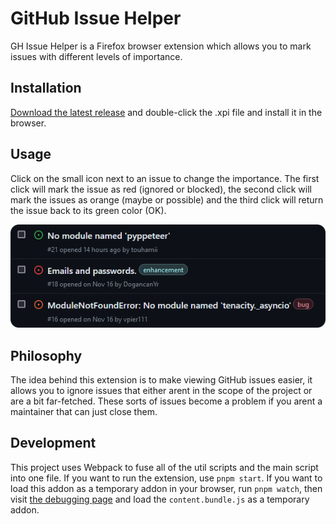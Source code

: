 # GitHub Issue Helper

GH Issue Helper is a Firefox browser extension which allows you to mark issues with different levels of importance.

## Installation
[Download the latest release](https://github.com/qtchaos/gh-issue-helper/releases) and double-click the .xpi file and install it in the browser.

## Usage
Click on the small icon next to an issue to change the importance. The first click will mark the issue as red (ignored or blocked), the second click will mark the issues as orange (maybe or possible) and the third click will return the issue back to its green color (OK).

![Example of usage](static/assets/examples/example_1.png)

## Philosophy
The idea behind this extension is to make viewing GitHub issues easier, it allows you to ignore issues that either arent in the scope of the project or are a bit far-fetched. These sorts of issues become a problem if you arent a maintainer that can just close them.

## Development
This project uses Webpack to fuse all of the util scripts and the main script into one file. If you want to run the extension, use `pnpm start`. If you want to load this addon as a temporary addon in your browser, run `pnpm watch`, then visit [the debugging page](about:debugging#/runtime/this-firefox) and load the `content.bundle.js` as a temporary addon.